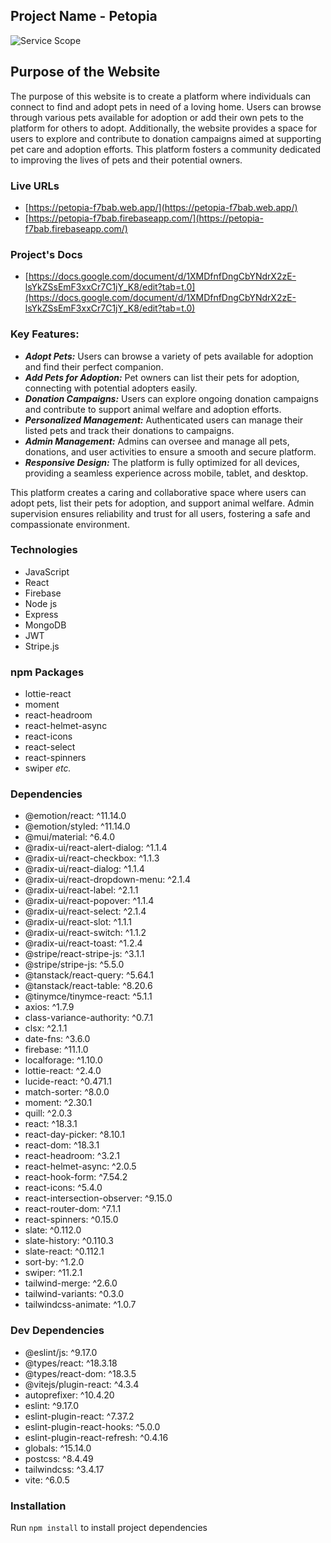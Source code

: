 
## Project Name - Petopia
![Service Scope](https://i.postimg.cc/0jK9Ts1s/Neon-Retro-Stars-Marketing-Mockup-Website-Instagram-Post.png)
## Purpose of the Website
The purpose of this website is to create a platform where individuals can connect to find and adopt pets in need of a loving home. Users can browse through various pets available for adoption or add their own pets to the platform for others to adopt. Additionally, the website provides a space for users to explore and contribute to donation campaigns aimed at supporting pet care and adoption efforts. This platform fosters a community dedicated to improving the lives of pets and their potential owners.
### Live URLs 
- [https://petopia-f7bab.web.app/](https://petopia-f7bab.web.app/)
- [https://petopia-f7bab.firebaseapp.com/](https://petopia-f7bab.firebaseapp.com/)

### Project's Docs
-  [https://docs.google.com/document/d/1XMDfnfDngCbYNdrX2zE-lsYkZSsEmF3xxCr7C1jY_K8/edit?tab=t.0](https://docs.google.com/document/d/1XMDfnfDngCbYNdrX2zE-lsYkZSsEmF3xxCr7C1jY_K8/edit?tab=t.0)

### Key Features:
- ***Adopt Pets:*** Users can browse a variety of pets available for adoption and find their perfect companion.
- ***Add Pets for Adoption:*** Pet owners can list their pets for adoption, connecting with potential adopters easily.
- ***Donation Campaigns:*** Users can explore ongoing donation campaigns and contribute to support animal welfare and adoption efforts.
- ***Personalized Management:*** Authenticated users can manage their listed pets and track their donations to campaigns.
- ***Admin Management:*** Admins can oversee and manage all pets, donations, and user activities to ensure a smooth and secure platform.
- ***Responsive Design:*** The platform is fully optimized for all devices, providing a seamless experience across mobile, tablet, and desktop.

This platform creates a caring and collaborative space where users can adopt pets, list their pets for adoption, and support animal welfare. Admin supervision ensures reliability and trust for all users, fostering a safe and compassionate environment.

### Technologies
-  JavaScript
-  React
-  Firebase
-  Node js
-  Express
-  MongoDB
-  JWT
- Stripe.js

### npm Packages
- lottie-react
- moment
- react-headroom
- react-helmet-async
- react-icons
- react-select
- react-spinners
- swiper *etc.*
  
### Dependencies
- @emotion/react: ^11.14.0  
- @emotion/styled: ^11.14.0  
- @mui/material: ^6.4.0  
- @radix-ui/react-alert-dialog: ^1.1.4  
- @radix-ui/react-checkbox: ^1.1.3  
- @radix-ui/react-dialog: ^1.1.4  
- @radix-ui/react-dropdown-menu: ^2.1.4  
- @radix-ui/react-label: ^2.1.1  
- @radix-ui/react-popover: ^1.1.4  
- @radix-ui/react-select: ^2.1.4  
- @radix-ui/react-slot: ^1.1.1  
- @radix-ui/react-switch: ^1.1.2  
- @radix-ui/react-toast: ^1.2.4  
- @stripe/react-stripe-js: ^3.1.1  
- @stripe/stripe-js: ^5.5.0  
- @tanstack/react-query: ^5.64.1  
- @tanstack/react-table: ^8.20.6  
- @tinymce/tinymce-react: ^5.1.1  
- axios: ^1.7.9  
- class-variance-authority: ^0.7.1  
- clsx: ^2.1.1  
- date-fns: ^3.6.0  
- firebase: ^11.1.0  
- localforage: ^1.10.0  
- lottie-react: ^2.4.0  
- lucide-react: ^0.471.1  
- match-sorter: ^8.0.0  
- moment: ^2.30.1  
- quill: ^2.0.3  
- react: ^18.3.1  
- react-day-picker: ^8.10.1  
- react-dom: ^18.3.1  
- react-headroom: ^3.2.1  
- react-helmet-async: ^2.0.5  
- react-hook-form: ^7.54.2  
- react-icons: ^5.4.0  
- react-intersection-observer: ^9.15.0  
- react-router-dom: ^7.1.1  
- react-spinners: ^0.15.0  
- slate: ^0.112.0  
- slate-history: ^0.110.3  
- slate-react: ^0.112.1  
- sort-by: ^1.2.0  
- swiper: ^11.2.1  
- tailwind-merge: ^2.6.0  
- tailwind-variants: ^0.3.0  
- tailwindcss-animate: ^1.0.7  


### Dev Dependencies
- @eslint/js: ^9.17.0  
- @types/react: ^18.3.18  
- @types/react-dom: ^18.3.5  
- @vitejs/plugin-react: ^4.3.4  
- autoprefixer: ^10.4.20  
- eslint: ^9.17.0  
- eslint-plugin-react: ^7.37.2  
- eslint-plugin-react-hooks: ^5.0.0  
- eslint-plugin-react-refresh: ^0.4.16  
- globals: ^15.14.0  
- postcss: ^8.4.49  
- tailwindcss: ^3.4.17  
- vite: ^6.0.5  
 


### Installation
Run ```npm install``` to install project dependencies
    


